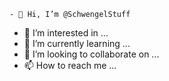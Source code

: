     - 👋 Hi, I’m @SchwengelStuff
- 👀 I’m interested in ...
- 🌱 I’m currently learning ...
- 💞️ I’m looking to collaborate on ...
- 📫 How to reach me ...

<!---
SchwengelStuff/SchwengelStuff is a ✨ special ✨ repository because its `README.md` (this file) appears on your GitHub profile.
    You can click the Preview link to take a look at your changes.
--->
